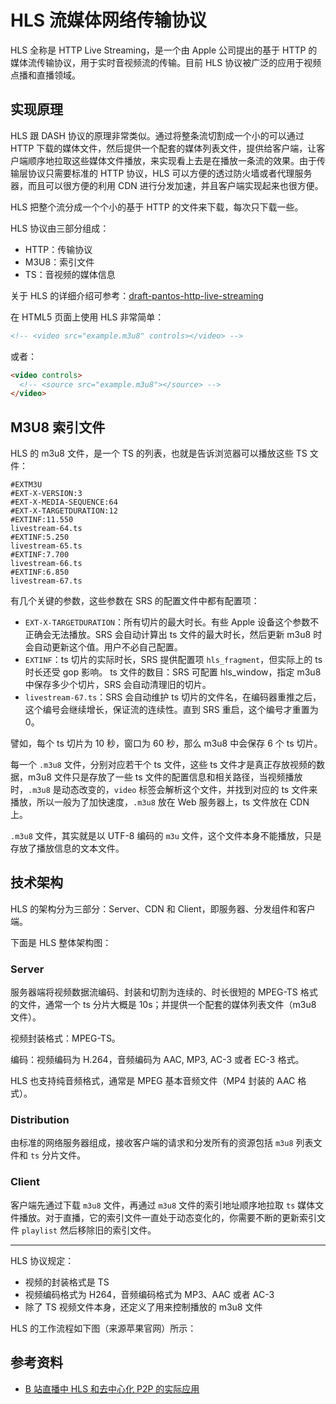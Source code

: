 # HLS 流媒体网络传输协议

HLS 全称是 HTTP Live Streaming，是一个由 Apple 公司提出的基于 HTTP 的媒体流传输协议，用于实时音视频流的传输。目前 HLS 协议被广泛的应用于视频点播和直播领域。

## 实现原理

HLS 跟 DASH 协议的原理非常类似。通过将整条流切割成一个小的可以通过 HTTP 下载的媒体文件，然后提供一个配套的媒体列表文件，提供给客户端，让客户端顺序地拉取这些媒体文件播放，来实现看上去是在播放一条流的效果。由于传输层协议只需要标准的 HTTP 协议，HLS 可以方便的透过防火墙或者代理服务器，而且可以很方便的利用 CDN 进行分发加速，并且客户端实现起来也很方便。

HLS 把整个流分成一个个小的基于 HTTP 的文件来下载，每次只下载一些。

HLS 协议由三部分组成：

- HTTP：传输协议
- M3U8：索引文件
- TS：音视频的媒体信息

关于 HLS 的详细介绍可参考：[draft-pantos-http-live-streaming](https://datatracker.ietf.org/doc/html/draft-pantos-http-live-streaming-23)

在 HTML5 页面上使用 HLS 非常简单：

```html
<!-- <video src="example.m3u8" controls></video> -->
```

或者：

```html
<video controls>
  <!-- <source src="example.m3u8"></source> -->
</video>
```

## M3U8 索引文件

HLS 的 m3u8 文件，是一个 TS 的列表，也就是告诉浏览器可以播放这些 TS 文件：

```m3u8
#EXTM3U
#EXT-X-VERSION:3
#EXT-X-MEDIA-SEQUENCE:64
#EXT-X-TARGETDURATION:12
#EXTINF:11.550
livestream-64.ts
#EXTINF:5.250
livestream-65.ts
#EXTINF:7.700
livestream-66.ts
#EXTINF:6.850
livestream-67.ts
```

有几个关键的参数，这些参数在 SRS 的配置文件中都有配置项：

- `EXT-X-TARGETDURATION`：所有切片的最大时长。有些 Apple 设备这个参数不正确会无法播放。SRS 会自动计算出 ts 文件的最大时长，然后更新 m3u8 时会自动更新这个值。用户不必自己配置。
- `EXTINF`：ts 切片的实际时长，SRS 提供配置项 `hls_fragment`，但实际上的 ts 时长还受 gop 影响。
  ts 文件的数目：SRS 可配置 hls_window，指定 m3u8 中保存多少个切片，SRS 会自动清理旧的切片。
- `livestream-67.ts`：SRS 会自动维护 ts 切片的文件名，在编码器重推之后，这个编号会继续增长，保证流的连续性。直到 SRS 重启，这个编号才重置为 0。

譬如，每个 ts 切片为 10 秒，窗口为 60 秒，那么 m3u8 中会保存 6 个 ts 切片。

每一个 `.m3u8` 文件，分别对应若干个 ts 文件，这些 ts 文件才是真正存放视频的数据，m3u8 文件只是存放了一些 ts 文件的配置信息和相关路径，当视频播放时，`.m3u8` 是动态改变的，`video` 标签会解析这个文件，并找到对应的 ts 文件来播放，所以一般为了加快速度，`.m3u8` 放在 Web 服务器上，ts 文件放在 CDN 上。

`.m3u8` 文件，其实就是以 UTF-8 编码的 `m3u` 文件，这个文件本身不能播放，只是存放了播放信息的文本文件。

## 技术架构

HLS 的架构分为三部分：Server、CDN 和 Client，即服务器、分发组件和客户端。

下面是 HLS 整体架构图：

<!-- 缺图片 -->

### Server

服务器端将视频数据流编码、封装和切割为连续的、时长很短的 MPEG-TS 格式的文件，通常一个 ts 分片大概是 10s；并提供一个配套的媒体列表文件（m3u8 文件）。

视频封装格式：MPEG-TS。

编码：视频编码为 H.264，音频编码为 AAC, MP3, AC-3 或者 EC-3 格式。

HLS 也支持纯音频格式，通常是 MPEG 基本音频文件（MP4 封装的 AAC 格式）。

### Distribution

由标准的网络服务器组成，接收客户端的请求和分发所有的资源包括 `m3u8` 列表文件和 `ts` 分片文件。

### Client

客户端先通过下载 `m3u8` 文件，再通过 `m3u8` 文件的索引地址顺序地拉取 `ts` 媒体文件播放。对于直播，它的索引文件一直处于动态变化的，你需要不断的更新索引文件 `playlist` 然后移除旧的索引文件。

---

HLS 协议规定：

- 视频的封装格式是 TS
- 视频编码格式为 H264，音频编码格式为 MP3、AAC 或者 AC-3
- 除了 TS 视频文件本身，还定义了用来控制播放的 m3u8 文件

HLS 的工作流程如下图（来源苹果官网）所示：

## 参考资料

- [B 站直播中 HLS 和去中心化 P2P 的实际应用](https://zhuanlan.zhihu.com/p/387073804)
